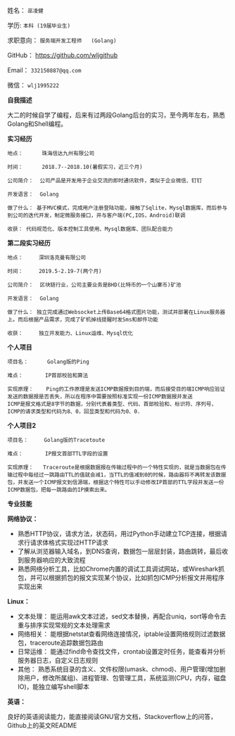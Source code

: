 姓名：		`巫凌健`

学历:   		`本科 (19届毕业生)`

求职意向：	`服务端开发工程师	(Golang)`	

GitHub：		https://github.com/wljgithub

Email：    `332150887@qq.com`

微信：     `wlj1995222`

  											
**自我描述**

大二的时候自学了编程，后来有过两段Golang后台的实习，至今两年左右，熟悉Golang和Shell编程。
						     	
**实习经历**
```
地点：      珠海信达九州有限公司

时间：      2018.7--2018.10(暑假实习，近三个月)					

公司简介：  公司产品是开发用于企业交流的即时通讯软件，类似于企业微信、钉钉

开发语言：  Golang

做了什么： 基于MVC模式，完成用户注册登陆功能，接触了Sqlite，Mysql数据库，而后参与到公司的迭代开发，制定微服务接口，并与客户端(PC,IOS，Android)联调

收获： 代码规范化、版本控制工具使用、Mysql数据库、团队配合能力
```
**第二段实习经历**
```
地点：     深圳洛克曼有限公司

时间：     2019.5-2.19-7(两个月)					

公司简介：  区块链行业，公司主要业务是BHD(比特币的一个山寨币)矿池

开发语言：  Golang

做了什么： 独立完成通过Websocket上传Base64格式图片功能，测试并部署在Linux服务器上。而后根据产品需求，完成了矿机掉线提醒时发Sms和邮件功能

收获：     独立开发能力、Linux运维、Mysql优化
```

**个人项目**
```
项目名：      Golang版的Ping

难点：       IP首部校验和算法

实现原理：    Ping的工作原理是发送ICMP数据报到目的端，而后接受目的端ICMP响应验证发送的数据报是否丢失，所以在程序中需要按照标准实现一份ICMP数据报并发送
ICMP是报文格式是8字节的数据，分别代表着类型、代码、首部校验和、标识符、序列号，ICMP的请求类型和代码为8、0，回显类型和代码为0、0. 
```

**个人项目2**
```
项目名：     Golang版的Tracetoute

难点：       IP报文首部TTL字段的设置

实现原理：   Traceroute是根据数据报在传输过程中的一个特性实现的，就是当数据包在传输过程中每经过一跳路由TTL的值就会减1，当TTL的值减到0的时候，路由器将不再转发该数据包，并发送一个ICMP报文到信源端，根据这个特性可以手动修改IP首部的TTL字段并发送一份ICMP数据包，把每一跳路由的IP摸索出来。
```

**专业技能**

**网络协议：**

- 熟悉HTTP协议，请求方法，状态码，用过Python手动建立TCP连接，根据请求行请求体格式实现过HTTP请求
- 了解从浏览器输入域名，到DNS查询，数据包一层层封装，路由跳转，最后收到服务器响应的大致流程
- 熟悉网络分析工具，比如Chrome内置的调试工具调试网站，或Wireshark抓包，并可以根据抓包的报文实现某个协议，比如抓包ICMP分析报文并用程序实现出来


**Linux：**

- 文本处理： 能运用awk文本过滤，sed文本替换，再配合uniq，sort等命令去重与排序实现常规的文本处理需求
- 网络相关： 能根据netstat查看网络连接情况，iptable设置网络规则过滤数据包，traceroute追踪数据包路由 
- 日常运维： 能通过find命令查找文件，crontab设置定时任务，能查看并分析服务器日志，自定义日志规则
- 其他： 熟悉系统目录的含义、文件权限(umask、chmod)、用户管理(增加删除用户，修改所属组)、进程管理、包管理工具，系统监测(CPU，内存，磁盘IO)，能独立编写shell脚本


**英语：**

良好的英语阅读能力，能直接阅读GNU官方文档，Stackoverflow上的问答，Github上的英文README	
